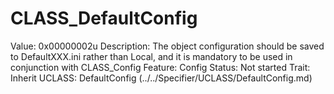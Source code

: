 # CLASS_DefaultConfig

Value: 0x00000002u
Description: The object configuration should be saved to DefaultXXX.ini rather than Local, and it is mandatory to be used in conjunction with CLASS_Config
Feature: Config
Status: Not started
Trait: Inherit
UCLASS: DefaultConfig (../../Specifier/UCLASS/DefaultConfig.md)